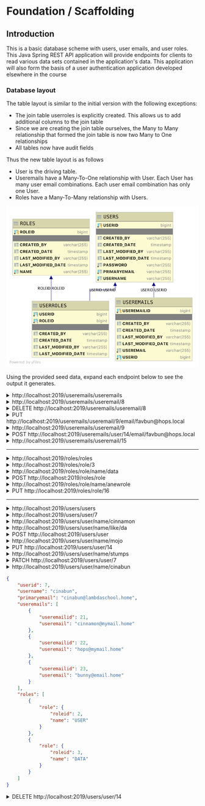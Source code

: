 # Foundation / Scaffolding

## Introduction

This is a basic database scheme with users, user emails, and user roles. This Java Spring REST API application will provide endpoints for clients to read various data sets contained in the application's data. This application will also form the basis of a user authentication application developed elsewhere in the course

### Database layout

The table layout is similar to the initial version with the following exceptions:

* The join table userroles is explicitly created. This allows us to add additional columns to the join table
* Since we are creating the join table ourselves, the Many to Many relationship that formed the join table is now two Many to One relationships
* All tables now have audit fields

Thus the new table layout is as follows

* User is the driving table.
* Useremails have a Many-To-One relationship with User. Each User has many user email combinations. Each user email combination has only one User.
* Roles have a Many-To-Many relationship with Users.

![Image of Database Layout](usersfinaldb.png)

Using the provided seed data, expand each endpoint below to see the output it generates.

<details>
<summary>http://localhost:2019/useremails/useremails</summary>

```JSON
[
    {
        "useremailid": 5,
        "useremail": "admin@email.local",
        "user": {
            "userid": 4,
            "username": "admin",
            "primaryemail": "admin@lambdaschool.local",
            "roles": [
                {
                    "role": {
                        "roleid": 3,
                        "name": "DATA"
                    }
                },
                {
                    "role": {
                        "roleid": 1,
                        "name": "ADMIN"
                    }
                },
                {
                    "role": {
                        "roleid": 2,
                        "name": "USER"
                    }
                }
            ]
        }
    },
    {
        "useremailid": 6,
        "useremail": "admin@mymail.local",
        "user": {
            "userid": 4,
            "username": "admin",
            "primaryemail": "admin@lambdaschool.local",
            "roles": [
                {
                    "role": {
                        "roleid": 3,
                        "name": "DATA"
                    }
                },
                {
                    "role": {
                        "roleid": 1,
                        "name": "ADMIN"
                    }
                },
                {
                    "role": {
                        "roleid": 2,
                        "name": "USER"
                    }
                }
            ]
        }
    },
    {
        "useremailid": 8,
        "useremail": "cinnamon@mymail.local",
        "user": {
            "userid": 7,
            "username": "cinnamon",
            "primaryemail": "cinnamon@lambdaschool.local",
            "roles": [
                {
                    "role": {
                        "roleid": 2,
                        "name": "USER"
                    }
                },
                {
                    "role": {
                        "roleid": 3,
                        "name": "DATA"
                    }
                }
            ]
        }
    },
    {
        "useremailid": 9,
        "useremail": "hops@mymail.local",
        "user": {
            "userid": 7,
            "username": "cinnamon",
            "primaryemail": "cinnamon@lambdaschool.local",
            "roles": [
                {
                    "role": {
                        "roleid": 2,
                        "name": "USER"
                    }
                },
                {
                    "role": {
                        "roleid": 3,
                        "name": "DATA"
                    }
                }
            ]
        }
    },
    {
        "useremailid": 10,
        "useremail": "bunny@email.local",
        "user": {
            "userid": 7,
            "username": "cinnamon",
            "primaryemail": "cinnamon@lambdaschool.local",
            "roles": [
                {
                    "role": {
                        "roleid": 2,
                        "name": "USER"
                    }
                },
                {
                    "role": {
                        "roleid": 3,
                        "name": "DATA"
                    }
                }
            ]
        }
    },
    {
        "useremailid": 12,
        "useremail": "barnbarn@email.local",
        "user": {
            "userid": 11,
            "username": "barnbarn",
            "primaryemail": "barnbarn@lambdaschool.local",
            "roles": [
                {
                    "role": {
                        "roleid": 2,
                        "name": "USER"
                    }
                }
            ]
        }
    }
]
```

</details>

<details>
<summary>http://localhost:2019/useremails/useremail/8</summary>

```JSON
{
    "useremailid": 8,
    "useremail": "cinnamon@mymail.local",
    "user": {
        "userid": 7,
        "username": "cinnamon",
        "primaryemail": "cinnamon@lambdaschool.local",
        "roles": [
            {
                "role": {
                    "roleid": 2,
                    "name": "USER"
                }
            },
            {
                "role": {
                    "roleid": 3,
                    "name": "DATA"
                }
            }
        ]
    }
}
```

</details>

<details>
<summary>DELETE http://localhost:2019/useremails/useremail/8</summary>

```TEXT
No Body Data

Status OK
```

</details>


<details>
<summary>PUT http://localhost:2019/useremails/useremail/9/email/favbun@hops.local</summary>

OUTPUT

```TEXT
Status OK
```

</details>

<details>
<summary>http://localhost:2019/useremails/useremail/9</summary>

```JSON
{
    "useremailid": 9,
    "useremail": "favbun@hops.local",
    "user": {
        "userid": 7,
        "username": "cinnamon",
        "primaryemail": "cinnamon@lambdaschool.local",
        "roles": [
            {
                "role": {
                    "roleid": 2,
                    "name": "USER"
                }
            },
            {
                "role": {
                    "roleid": 3,
                    "name": "DATA"
                }
            }
        ]
    }
}
```

</details>

<details>
<summary>POST http://localhost:2019/useremails/user/14/email/favbun@hops.local</summary>

OUTPUT

```TEXT
Status CREATED

Location Header: http://localhost:2019/useremails/useremail/15
```

</details>

<details>
<summary>http://localhost:2019/useremails/useremail/15</summary>

```JSON
{
    "useremailid": 15,
    "useremail": "favbun@hops.local",
    "user": {
        "userid": 14,
        "username": "misskitty",
        "primaryemail": "misskitty@school.lambda",
        "roles": [
            {
                "role": {
                    "roleid": 2,
                    "name": "USER"
                }
            }
        ]
    }
}
```

</details>

---

<details>
<summary>http://localhost:2019/roles/roles</summary>

```JSON
[
    {
        "roleid": 1,
        "name": "ADMIN",
        "users": [
            {
                "user": {
                    "userid": 4,
                    "username": "admin",
                    "primaryemail": "admin@lambdaschool.local",
                    "useremails": [
                        {
                            "useremailid": 5,
                            "useremail": "admin@email.local"
                        },
                        {
                            "useremailid": 6,
                            "useremail": "admin@mymail.local"
                        }
                    ]
                }
            }
        ]
    },
    {
        "roleid": 2,
        "name": "USER",
        "users": [
            {
                "user": {
                    "userid": 14,
                    "username": "misskitty",
                    "primaryemail": "misskitty@school.lambda",
                    "useremails": [
                        {
                            "useremailid": 15,
                            "useremail": "favbun@hops.local"
                        }
                    ]
                }
            },
            {
                "user": {
                    "userid": 13,
                    "username": "puttat",
                    "primaryemail": "puttat@school.lambda",
                    "useremails": []
                }
            },
            {
                "user": {
                    "userid": 11,
                    "username": "barnbarn",
                    "primaryemail": "barnbarn@lambdaschool.local",
                    "useremails": [
                        {
                            "useremailid": 12,
                            "useremail": "barnbarn@email.local"
                        }
                    ]
                }
            },
            {
                "user": {
                    "userid": 7,
                    "username": "cinnamon",
                    "primaryemail": "cinnamon@lambdaschool.local",
                    "useremails": [
                        {
                            "useremailid": 9,
                            "useremail": "favbun@hops.local"
                        },
                        {
                            "useremailid": 10,
                            "useremail": "bunny@email.local"
                        }
                    ]
                }
            },
            {
                "user": {
                    "userid": 4,
                    "username": "admin",
                    "primaryemail": "admin@lambdaschool.local",
                    "useremails": [
                        {
                            "useremailid": 5,
                            "useremail": "admin@email.local"
                        },
                        {
                            "useremailid": 6,
                            "useremail": "admin@mymail.local"
                        }
                    ]
                }
            }
        ]
    },
    {
        "roleid": 3,
        "name": "DATA",
        "users": [
            {
                "user": {
                    "userid": 4,
                    "username": "admin",
                    "primaryemail": "admin@lambdaschool.local",
                    "useremails": [
                        {
                            "useremailid": 5,
                            "useremail": "admin@email.local"
                        },
                        {
                            "useremailid": 6,
                            "useremail": "admin@mymail.local"
                        }
                    ]
                }
            },
            {
                "user": {
                    "userid": 7,
                    "username": "cinnamon",
                    "primaryemail": "cinnamon@lambdaschool.local",
                    "useremails": [
                        {
                            "useremailid": 9,
                            "useremail": "favbun@hops.local"
                        },
                        {
                            "useremailid": 10,
                            "useremail": "bunny@email.local"
                        }
                    ]
                }
            }
        ]
    }
]
```

</details>

<details>
<summary>http://localhost:2019/roles/role/3</summary>

```JSON
{
    "roleid": 3,
    "name": "DATA",
    "users": [
        {
            "user": {
                "userid": 4,
                "username": "admin",
                "primaryemail": "admin@lambdaschool.local",
                "useremails": [
                    {
                        "useremailid": 5,
                        "useremail": "admin@email.local"
                    },
                    {
                        "useremailid": 6,
                        "useremail": "admin@mymail.local"
                    }
                ]
            }
        },
        {
            "user": {
                "userid": 7,
                "username": "cinnamon",
                "primaryemail": "cinnamon@lambdaschool.local",
                "useremails": [
                    {
                        "useremailid": 9,
                        "useremail": "favbun@hops.local"
                    },
                    {
                        "useremailid": 10,
                        "useremail": "bunny@email.local"
                    }
                ]
            }
        }
    ]
}
```

</details>

<details>
<summary>http://localhost:2019/roles/role/name/data</summary>

```JSON
{
    "roleid": 3,
    "name": "DATA",
    "users": [
        {
            "user": {
                "userid": 4,
                "username": "admin",
                "primaryemail": "admin@lambdaschool.local",
                "useremails": [
                    {
                        "useremailid": 5,
                        "useremail": "admin@email.local"
                    },
                    {
                        "useremailid": 6,
                        "useremail": "admin@mymail.local"
                    }
                ]
            }
        },
        {
            "user": {
                "userid": 7,
                "username": "cinnamon",
                "primaryemail": "cinnamon@lambdaschool.local",
                "useremails": [
                    {
                        "useremailid": 9,
                        "useremail": "favbun@hops.local"
                    },
                    {
                        "useremailid": 10,
                        "useremail": "bunny@email.local"
                    }
                ]
            }
        }
    ]
}
```

</details>

<details>
<summary>POST http://localhost:2019/roles/role</summary>

DATA

```JSON
{
    "name" : "ANewRole"
}
```

OUTPUT

```TEXT
Status CREATED

Location Header: http://localhost:2019/roles/role/16
```

</details>

<details>
<summary>http://localhost:2019/roles/role/name/anewrole</summary>

```JSON
{
    "roleid": 16,
    "name": "ANEWROLE",
    "users": []
}
```

</details>

<details>
<summary>PUT http://localhost:2019/roles/role/16</summary>

DATA

```JSON
{
    "name" : "ANewRole"
}
```

OUTPUT

```TEXT
Status OK
```

</details>

---

<details>
<summary>http://localhost:2019/users/users</summary>

```JSON
[
    {
        "userid": 4,
        "username": "admin",
        "primaryemail": "admin@lambdaschool.local",
        "useremails": [
            {
                "useremailid": 5,
                "useremail": "admin@email.local"
            },
            {
                "useremailid": 6,
                "useremail": "admin@mymail.local"
            }
        ],
        "roles": [
            {
                "role": {
                    "roleid": 3,
                    "name": "DATA"
                }
            },
            {
                "role": {
                    "roleid": 1,
                    "name": "ADMIN"
                }
            },
            {
                "role": {
                    "roleid": 2,
                    "name": "USER"
                }
            }
        ]
    },
    {
        "userid": 7,
        "username": "cinnamon",
        "primaryemail": "cinnamon@lambdaschool.local",
        "useremails": [
            {
                "useremailid": 9,
                "useremail": "favbun@hops.local"
            },
            {
                "useremailid": 10,
                "useremail": "bunny@email.local"
            }
        ],
        "roles": [
            {
                "role": {
                    "roleid": 2,
                    "name": "USER"
                }
            },
            {
                "role": {
                    "roleid": 3,
                    "name": "DATA"
                }
            }
        ]
    },
    {
        "userid": 11,
        "username": "barnbarn",
        "primaryemail": "barnbarn@lambdaschool.local",
        "useremails": [
            {
                "useremailid": 12,
                "useremail": "barnbarn@email.local"
            }
        ],
        "roles": [
            {
                "role": {
                    "roleid": 2,
                    "name": "USER"
                }
            }
        ]
    },
    {
        "userid": 13,
        "username": "puttat",
        "primaryemail": "puttat@school.lambda",
        "useremails": [],
        "roles": [
            {
                "role": {
                    "roleid": 2,
                    "name": "USER"
                }
            }
        ]
    },
    {
        "userid": 14,
        "username": "misskitty",
        "primaryemail": "misskitty@school.lambda",
        "useremails": [
            {
                "useremailid": 15,
                "useremail": "favbun@hops.local"
            }
        ],
        "roles": [
            {
                "role": {
                    "roleid": 2,
                    "name": "USER"
                }
            }
        ]
    }
]
```

</details>

<details>
<summary>http://localhost:2019/users/user/7</summary>

```JSON
{
    "userid": 7,
    "username": "cinnamon",
    "primaryemail": "cinnamon@lambdaschool.local",
    "useremails": [
        {
            "useremailid": 9,
            "useremail": "favbun@hops.local"
        },
        {
            "useremailid": 10,
            "useremail": "bunny@email.local"
        }
    ],
    "roles": [
        {
            "role": {
                "roleid": 2,
                "name": "USER"
            }
        },
        {
            "role": {
                "roleid": 3,
                "name": "DATA"
            }
        }
    ]
}
```

</details>

<details>
<summary>http://localhost:2019/users/user/name/cinnamon</summary>

```JSON
{
    "userid": 7,
    "username": "cinnamon",
    "primaryemail": "cinnamon@lambdaschool.local",
    "useremails": [
        {
            "useremailid": 9,
            "useremail": "favbun@hops.local"
        },
        {
            "useremailid": 10,
            "useremail": "bunny@email.local"
        }
    ],
    "roles": [
        {
            "role": {
                "roleid": 2,
                "name": "USER"
            }
        },
        {
            "role": {
                "roleid": 3,
                "name": "DATA"
            }
        }
    ]
}
```

</details>

<details>
<summary>http://localhost:2019/users/user/name/like/da</summary>

```JSON
[]
```

</details>

<details>
<summary>POST http://localhost:2019/users/user</summary>

DATA

```JSON
{
    "username": "Mojo",
    "primaryemail": "mojo@lambdaschool.local",
    "password" : "Coffee123",
    "useremails": [
        {
            "useremail": "mojo@mymail.local"
        },
        {
            "useremail": "mojo@email.local"
        }
        ],
    "roles": [
        {
            "role": {
                "roleid": 1
            }
        },
        {
            "role": {
                "roleid": 2
            }
        }
    ]
}
```

OUTPUT

```TEXT
No Body Data

Location Header: http://localhost:2019/users/user/17
Status 201 Created
```

</details>

<details>
<summary>http://localhost:2019/users/user/name/mojo</summary>

</details>

<details>
<summary>PUT http://localhost:2019/users/user/14</summary>

DATA

```JSON
{
    "username": "stumps",
    "primaryemail": "stumps@lambdaschool.local",
    "password" : "EarlGray123",
    "useremails": [
        {
            "useremail": "stumps@mymail.local"
        },
        {
            "useremail": "stumps@email.local"
        }
        ],
    "roles": [
        {  
            "role": {
                "roleid": 3
            }
        },
        {  
            "role": {
                "roleid": 1
            }
        }
    ]
}
```

OUTPUT

```TEXT
No Body Data

Status OK
```

</details>

<details>
<summary>http://localhost:2019/users/user/name/stumps</summary>

```JSON
{
    "userid": 16,
    "username": "stumps",
    "primaryemail": "stumps@lambdaschool.local",
    "useremails": [
        {
            "useremailid": 19,
            "useremail": "stumps@mymail.local"
        },
        {
            "useremailid": 20,
            "useremail": "stumps@email.local"
        }
    ],
    "roles": [
        {
            "role": {
                "roleid": 1,
                "name": "ADMIN"
            }
        },
        {
            "role": {
                "roleid": 3,
                "name": "DATA"
            }
        }
    ]
}
```

</details>

<details>
<summary>PATCH http://localhost:2019/users/user/7</summary>

DATA

```JSON
{
    "username": "cinabun",
    "primaryemail": "cinabun@lambdaschool.home",
    "useremails": [
    {
            "useremail": "cinnamon@mymail.home"
    },
    {
            "useremail": "hops@mymail.home"
    },
    {
            "useremail": "bunny@email.home"
    }
    ]
}
```

OUTPUT

```TEXT
No Body Data

Status OK
```

</details>

<details>
<summary>http://localhost:2019/users/user/name/cinabun</summary>

</details>

```JSON
{
    "userid": 7,
    "username": "cinabun",
    "primaryemail": "cinabun@lambdaschool.home",
    "useremails": [
        {
            "useremailid": 21,
            "useremail": "cinnamon@mymail.home"
        },
        {
            "useremailid": 22,
            "useremail": "hops@mymail.home"
        },
        {
            "useremailid": 23,
            "useremail": "bunny@email.home"
        }
    ],
    "roles": [
        {
            "role": {
                "roleid": 2,
                "name": "USER"
            }
        },
        {
            "role": {
                "roleid": 3,
                "name": "DATA"
            }
        }
    ]
}
```

<details>

<summary>DELETE http://localhost:2019/users/user/14</summary>

```TEXT
No Body Data

Status OK
```

</details>
